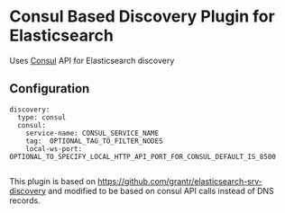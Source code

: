 Consul Based Discovery Plugin for Elasticsearch
======================================

Uses [Consul](https://consul.io) API for Elasticsearch discovery


## Configuration

```
discovery:
  type: consul
  consul:
    service-name: CONSUL_SERVICE_NAME
    tag:  OPTIONAL_TAG_TO_FILTER_NODES
    local-ws-port:  OPTIONAL_TO_SPECIFY_LOCAL_HTTP_API_PORT_FOR_CONSUL_DEFAULT_IS_8500


```


This plugin is based on https://github.com/grantr/elasticsearch-srv-discovery and
modified to be based on consul API calls instead of DNS records.
